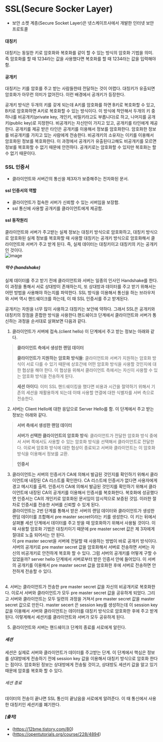 # SSL(Secure Socker Layer)
- 보안 소켓 계층(Secure Socket Layer)은 넷스케이프사에서 개발한 인터넷 보안 프로토콜
#### 대칭키
대칭키는 동일한 키로 암호화와 복호화를 같이 할 수 있는 방식의 암호화 기법을 의미. 즉 암호화를 할 때 1234라는 값을 사용했다면 복호화를 할 때 1234라는 값을 입력해야 함.
#### 공개키
대칭키는 키를 암호를 주고 받는 사람들한테 전달하는 것이 어렵다. 대칭키가 유출되면 암호화가 아무런 의미가 없어진다. 이런 배경에서 공개키가 등장한다.

공개키 방식은 두개의 키를 갖게 되는데 A키를 암호화를 하면 B키로 복호화할 수 있고, B키로 암호화하면 A키로 복호화할 수 있는 방식이다. 이 방식에 착안해서 두개의 키 중 하나를 비공개키(private key, 개인키, 비밀키라고도 부릅니다)로 하고, 나머지를 공개키(public key)로 지정한다. 비공개키는 자신만이 가지고 있고, 공개키를 타인에게 제공한다. 공개키를 제공 받은 타인은 공개키를 이용해서 정보를 암호화한다. 암호화한 정보를 비공개키를 가지고 있는 사람에게 전송한다. 비공개키의 소유자는 이키를 이용해서 암호화된 정보를 복호화한다. 이 과정에서 공개키가 유출된다고해도 비공개키를 모르면 정보를 복호화할 수 없기 때문에 안전하다. 공개키로는 암호화할 수 있지만 복호화는 할 수 없기 때문이다.
### SSL 인증서
- 클라이언트와 서버간의 통신을 제3자가 보증해주는 전자화된 문서.
#### ssl 인증서의 역할
- 클라이언트가 접속한 서버가 신뢰할 수 있는 서버임을 보장함.
- ssl 통신에 사용할 공개키를 클라이언트에게 제공함.
#### ssl 동작원리
클라이언트와 서버가 주고받는 실제 정보는 대칭키 방식으로 암호화하고, 대칭키 방식으로 암호화된 실제 정보를 복호화할 때 사용할 대칭키는 공개키 방식으로 암호화해서 클라이언트와 서버가 주고 받게 된다. 즉, 실제 데이터는 대칭키이고 대칭키의 키는 공개키인 것이다.<br>
![image](https://user-images.githubusercontent.com/51396282/78525991-ab304300-7813-11ea-8b90-5d67ccd46422.png)<br>
##### 악수 (handshake)
실제 데이터를 주고 받기 전에 클라이언트와 서버는 일종의 인사인 Handshake를 한다. 이 과정을 통해서 서로 상대방이 존재하는지, 또 상대방과 데이터를 주고 받기 위해서는 어떤 방법을 사용해야 하는지를 파악한다. SSL 방식을 이용해서 통신을 하는 브라우저와 서버 역시 핸드쉐이크를 하는데, 이 때 SSL 인증서를 주고 받게된다.

공개키는 자원을 너무 많이 사용하고 대칭키는 보안에 약하다. 그래서 SSL은 공개키와 대칭키의 장점을 혼합한 방식을 사용한다.핸드쉐이크 단계에서 클라이언트와 서버가 통신하는 과정을 순서대로 살펴보면 다음과 같다.

1. 클라이언트가 서버에 접속.(client hello) 이 단계에서 주고 받는 정보는 아래와 같다.

>
>**클라이언트 측에서 생성한 랜덤 데이터**
>
>**클라이언트가 지원하는 암호화 방식들**: 클라이언트와 서버가 지원하는 암호화 방식이 서로 다를 수 있기 때문에 상호간에 어떤 암호화 방식을 사용할 것인지에 대한 협상을 해야 한다. 이 협상을 위해서 클라이언트 측에서는 자신이 사용할 수 있는 암호화 방식을 전송하게 된다.
>
>**세션 아이디**: 이미 SSL 핸드쉐이킹을 했다면 비용과 시간을 절약하기 위해서 기존의 세션을 재활용하게 되는데 이때 사용할 연결에 대한 식별자를 서버 측으로 전송한다.

2. 서버는 Client Hello에 대한 응답으로 Server Hello를 함. 이 단계에서 주고 받는 정보는 아래와 같다.

>**서버 측에서 생성한 랜덤 데이터**
>
>**서버가 선택한 클라이언트의 암호화 방식**: 클라이언트가 전달한 암호화 방식 중에서 서버 쪽에서도 사용할 수 있는 암호화 방식을 선택해서 클라이언트로 전달한다. 이로써 암호화 방식에 대한 협상이 종료되고 서버와 클라이언트는 이 암호화 방식을 이용해서 정보를 교환.
>
>**인증서**

3. 클라이언트는 서버의 인증서가 CA에 의해서 발급된 것인지를 확인하기 위해서 클라이언트에 내장된 CA 리스트를 확인한다. CA 리스트에 인증서가 없다면 사용자에게 경고 메시지를 출력. 인증서가 CA에 의해서 발급된 것인지를 확인하기 위해서 클라이언트에 내장된 CA의 공개키를 이용해서 인증서를 복호화한다. 복호화에 성공했다면 인증서는 CA의 개인키로 암호화된 문서임이 암시적으로 보증된 것임. 이러한 절차로 인증서를 전송한 서버를 신뢰할 수 있게 된다.<br>
클라이언트는 2번 단계를 통해서 받은 서버의 랜덤 데이터와 클라이언트가 생성한 랜덤 데이터를 조합해서 pre master secret이라는 키를 생성한다. 이 키는 뒤에서 살펴볼 세션 단계에서 데이터를 주고 받을 때 암호화하기 위해서 사용될 것이다. 이 때 사용할 암호화 기법은 대칭키이기 때문에 pre master secret 값은 제 3자에게 절대로 노출 되어서는 안 된다.<br>
이 pre master secret을 서버에 전달할 때 사용하는 방법이 바로 공개키 방식이다. 서버의 공개키로 pre master secret 값을 암호화해서 서버로 전송하면 서버는 자신의 비공개키로 안전하게 복호화 할 수 있다. 그럼 서버의 공개키를 어떻게 구할 수 있었을까? server hello 단계에서 서버로부터 받은 인증서 안에 들어있다. 이 서버의 공개키를 이용해서 pre master secret 값을 암호화한 후에 서버로 전송하면 안전하게 전송할 수 있다.<br>
<br>
4. 서버는 클라이언트가 전송한 pre master secret 값을 자신의 비공개키로 복호화한다. 이로서 서버와 클라이언트가 모두 pre master secret 값을 공유하게 되었다. 그리고 서버와 클라이언트는 모두 일련의 과정을 거쳐서  pre master secret 값을 master secret 값으로 만든다. master secert 은 session key를 생성하는데 이 session key 값을 이용해서 서버와 클라이언트는 데이터를 대칭키 방식으로 암호화한 후에 주고 받게 된다. 이렇게해서 세션키를 클라이언트와 서버가 모두 공유하게 된다.

5. 클라이언트와 서버는 핸드쉐이크 단계의 종료를 서로에게 알린다.

##### 세션
세션은 실제로 서버와 클라이언트가 데이터를 주고받는 단계. 이 단계에서 핵심은 정보를 상대방에게 전송하기 전에 session key 값을 이용해서 대칭키 방식으로 암호화 한다는 점이다. 암호화된 정보는 상대방에게 전송될 것이고, 상대방도 세션키 값을 알고 있기 때문에 암호를 복호화 할 수 있다.

###### 세션 종료
데이터의 전송이 끝나면 SSL 통신이 끝났음을 서로에게 알려준다. 이 때 통신에서 사용한 대칭키인 세션키를 폐기한다.

##### [출처]
- (https://12bme.tistory.com/80)
- (https://opentutorials.org/course/228/4894)
